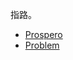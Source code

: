 指路。

* [Prospero](https://yh2021shx.github.io/Atcoder-Regular-Contest-Practice-Plan/Prospero)
* [Problem](https://yh2021shx.github.io/Atcoder-Regular-Contest-Practice-Plan/Problem%20Difficulty/problem)
